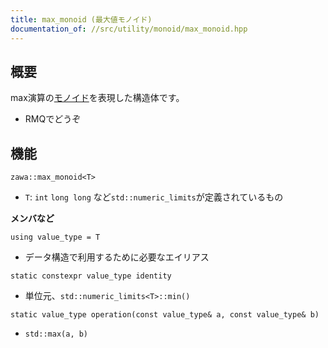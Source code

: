 ```yaml
---
title: max_monoid (最大値モノイド)
documentation_of: //src/utility/monoid/max_monoid.hpp
---
```


## 概要

max演算の[モノイド](https://ja.wikipedia.org/wiki/%E3%83%A2%E3%83%8E%E3%82%A4%E3%83%89)を表現した構造体です。
- RMQでどうぞ

## 機能

`zawa::max_monoid<T>`
- `T`: `int` `long long` など`std::numeric_limits`が定義されているもの

**メンバなど**

`using value_type = T`
- データ構造で利用するために必要なエイリアス

`static constexpr value_type identity`
- 単位元、`std::numeric_limits<T>::min()`

`static value_type operation(const value_type& a, const value_type& b)`
- `std::max(a, b)`
